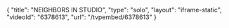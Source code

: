 {
    "title": "NEIGHBORS IN STUDIO",
    "type": "solo",
    "layout": "iframe-static",
    "videoId": "6378613",
    "url": "\/tvpembed\/6378613"
}